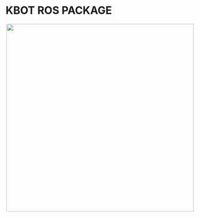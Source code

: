 # KBOT ROS PACKAGE

<p align="center"><img src="https://github.com/QUADRATECH-KR/kbot_mk1/assets/136983736/8b1aa463-c3b3-4853-9d7d-2207f7b58ca9" width="500px" /></p>
